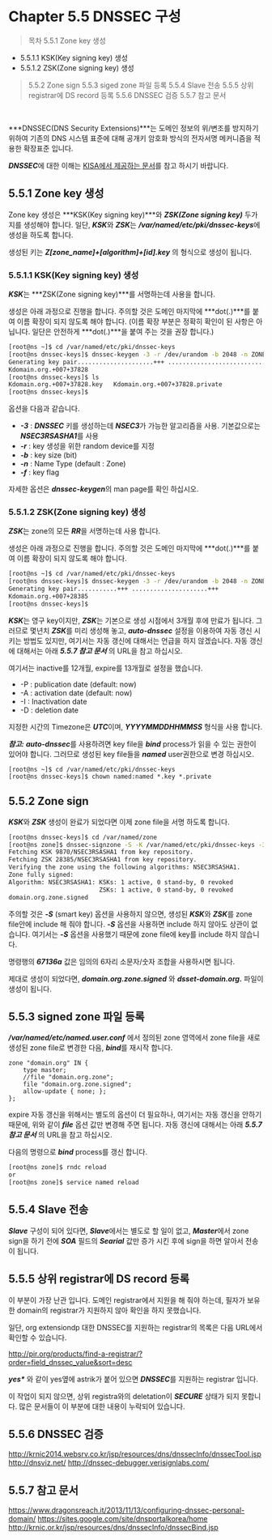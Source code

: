 # Chapter 5.5 DNSSEC 구성

>목차
5.5.1 Zone key 생성
 * 5.5.1.1 KSK(Key signing key) 생성
 * 5.5.1.2 ZSK(Zone signing key) 생성
 
>5.5.2 Zone sign
5.5.3 siged zone 파일 등록
5.5.4  Slave 전송
5.5.5 상위 registrar에 DS record 등록
5.5.6 DNSSEC 검증
5.5.7 참고 문서

<br>

***DNSSEC(DNS Security Extensions)***는 도메인 정보의 위/변조를 방지하기 위하여 기존의 DNS 시스템 표준에 대해 공개키 암호화 방식의 전자서명 메커니즘을 적용한 확장표준 입니다.

***DNSSEC***에 대한 이해는 [KISA에서 제공하는 문서](http://krnic.or.kr/jsp/resources/dns/dnssecInfo/dnssecInfo.jsp)를 참고 하시기 바랍니다.


## 5.5.1 Zone key 생성

Zone key 생성은 ***KSK(Key signing key)***와 ***ZSK(Zone signing key)*** 두가지를 생성해야 합니다. 일단, ***KSK***와 ***ZSK***는 ***/var/named/etc/pki/dnssec-keys***에 생성을 하도록 합니다.

생성된 키는 ***Z[zone_name]+[algorithm]+[id].key*** 의 형식으로 생성이 됩니다.

### 5.5.1.1 KSK(Key signing key) 생성

***KSK***는 ***ZSK(Zone signing key)***를 서명하는데 사용을 합니다.

생성은 아래 과정으로 진행을 합니다. 주의할 것은 도메인 마지막에 ***dot(.)***를 붙여 이름 확장이 되지 않도록 해야 합니다. (이름 확장 부분은 정확히 확인이 된 사항은 아닙니다. 일단은 안전하게 ***dot(.)***을 붙여 주는 것을 권장 합니다.)

```bash
[root@ns ~]$ cd /var/named/etc/pki/dnssec-keys
[root@ns dnssec-keys]$ dnssec-keygen -3 -r /dev/urandom -b 2048 -n ZONE -f KSK domain.org.
Generating key pair.....................+++ ...................................+++
Kdomain.org.+007+37828
[root@ns dnssec-keys]$ ls
Kdomain.org.+007+37828.key   Kdomain.org.+007+37828.private
[root@ns dnssec-keys]$
```

옵션을 다음과 같습니다.

* ***-3*** : ***DNSSEC*** 키를 생성하는데 ***NSEC3***가 가능한 알고리즘을 사용. 기본값으로는 ***NSEC3RSASHA1***를 사용
* ***-r*** : key 생성을 위한 random device를 지정
* ***-b*** : key size (bit)
* ***-n*** : Name Type (default : Zone)
* ***-f*** : key flag

자세한 옵션은 ***dnssec-keygen***의 man page를 확인 하십시오.

### 5.5.1.2 ZSK(Zone signing key) 생성

***ZSK***는 zone의 모든 ***RR***을 서명하는데 사용 합니다.

생성은 아래 과정으로 진행을 합니다. 주의할 것은 도메인 마지막에 ***dot(.)***를 붙여 이름 확장이 되지 않도록 해야 합니다.

```bash
[root@ns ~]$ cd /var/named/etc/pki/dnssec-keys
[root@ns dnssec-keys]$ dnssec-keygen -3 -r /dev/urandom -b 2048 -n ZONE -I 2018021200000000 -D 2018031200000000 domain.org.
Generating key pair...........+++ .....................+++
Kdomain.org.+007+28385
[root@ns dnssec-keys]$
```

***KSK***는 영구 key이지만, ***ZSK***는 기본으로 생성 시점에서 3개월 후에 만료가 됩니다. 그러므로 몇년치 ***ZSK***를 미리 생성해 놓고, ***auto-dnssec*** 설정을 이용하여 자동 갱신 시키는 방법도 있지만, 여기서는 자동 갱신에 대해서는 언급을 하지 않겠습니다. 자동 갱신에 대해서는 아래 ***5.5.7 참고 문서*** 의 URL을 참고 하십시오.



여기서는 inactive를 12개월, expire를 13개월로 설정을 했습니다.

* -P : publication date (default: now) 
* -A : activation date (default: now)
* -I : Inactivation date 
* -D : deletion date

지정한 시간의 Timezone은 ***UTC***이며, ***YYYYMMDDHHMMSS*** 형식을 사용 합니다.

***참고:***
***auto-dnssec***를 사용하려면 key file을 ***bind*** process가 읽을 수 있는 권한이 있어야 합니다. 그러므로 생성된 key file들을 ***named*** user권한으로 변경 하십시오.

```
[root@ns ~]$ cd /var/named/etc/pki/dnssec-keys
[root@ns dnssec-keys]$ chown named:named *.key *.private
```

## 5.5.2 Zone sign

***KSK***와 ***ZSK*** 생성이 완료가 되었다면 이제 zone file을 서명 하도록 합니다.

```bash
[root@ns dnssec-keys]$ cd /var/named/zone
[root@ns zone]$ dnssec-signzone -S -K /var/named/etc/pki/dnssec-keys -3 67136a -e 20180212000000 -o domain.org. domain.org.zone
Fetching KSK 9870/NSEC3RSASHA1 from key repository.
Fetching ZSK 28385/NSEC3RSASHA1 from key repository.
Verifying the zone using the following algorithms: NSEC3RSASHA1.
Zone fully signed:
Algorithm: NSEC3RSASHA1: KSKs: 1 active, 0 stand-by, 0 revoked
                         ZSKs: 1 active, 0 stand-by, 0 revoked
domain.org.zone.signed
```

주의할 것은 ***-S*** (smart key) 옵션을 사용하지 않으면, 생성된 ***KSK***와 ***ZSK***를 zone file안에 include 해 줘야 합니다. ***-S*** 옵션을 사용하면 include 하지 않아도 상관이 없습니다. 여기서는 ***-S*** 옵션을 사용했기 때문에 zone file에 key를 include 하지 않습니다.

명령행의 ***67136a*** 값은 임의의 6자리 소문자/숫자 조합을 사용하시면 됩니다.

제대로 생성이 되었다면, ***domain.org.zone.signed*** 와 ***dsset-domain.org.*** 파일이 생성이 됩니다. 



## 5.5.3 signed zone 파일 등록

***/var/named/etc/named.user.conf*** 에서 정의된 zone 영역에서 zone file을 새로 생성된 zone file로 변경한 다음, ***bind***를 재시작 합니다.

```
zone "domain.org" IN {
    type master;
    //file "domain.org.zone";
    file "domain.org.zone.signed";
    allow-update { none; };
};
```

expire 자동 갱신을 위해서는 별도의 옵션이 더 필요하나, 여기서는 자동 갱신을 안하기 때문에, 위와 같이 ***file*** 옵션 값만 변경해 주면 됩니다. 자동 갱신에 대해서는 아래 ***5.5.7 참고 문서*** 의 URL을 참고 하십시오.

다음의 명령으로 ***bind*** process를 갱신 합니다.

```bash
[root@ns zone]$ rndc reload
or
[root@ns zone]$ service named reload
```

## 5.5.4 Slave 전송

***Slave*** 구성이 되어 있다면, ***Slave***에서는 별도로 할 일이 없고, ***Master***에서 zone sign을 하기 전에 ***SOA*** 필드의 ***Searial*** 값만 증가 시킨 후에 sign을 하면 알아서 전송이 됩니다.

## 5.5.5 상위 registrar에 DS record 등록

이 부분이 가장 난관 입니다. 도메인 registrar에서 지원을 해 줘야 하는데, 필자가 보유한 domain의 registrar가 지원하지 않아 확인을 하지 못했습니다.

일단, org extensiondp 대한 DNSSEC를 지원하는 registrar의 목록은 다음 URL에서 확인할 수 있습니다.

http://pir.org/products/find-a-registrar/?order=field_dnssec_value&sort=desc

___yes*___ 와 같이 yes옆에 astrik가 붙어 있으면 ***DNSSEC***를 지원하는 registrar 입니다.

이 작업이 되지 않으면, 상위 registra와의 deletation이 ***SECURE*** 상태가 되지 못합니다. 많은 문서들이 이 부분에 대한 내용이 누락되어 있습니다.

## 5.5.6 DNSSEC 검증

http://krnic2014.websrv.co.kr/jsp/resources/dns/dnssecInfo/dnssecTool.jsp
http://dnsviz.net/
http://dnssec-debugger.verisignlabs.com/

## 5.5.7 참고 문서
https://www.dragonsreach.it/2013/11/13/configuring-dnssec-personal-domain/
https://sites.google.com/site/dnsportalkorea/home
http://krnic.or.kr/jsp/resources/dns/dnssecInfo/dnssecBind.jsp
